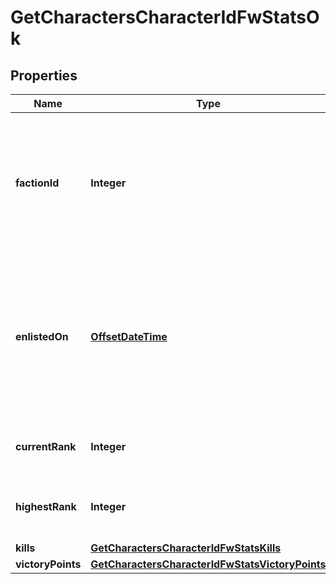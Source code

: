 
# GetCharactersCharacterIdFwStatsOk

## Properties
Name | Type | Description | Notes
------------ | ------------- | ------------- | -------------
**factionId** | **Integer** | The faction the given character is enlisted to fight for. Will not be included if character is not enlisted in faction warfare |  [optional]
**enlistedOn** | [**OffsetDateTime**](OffsetDateTime.md) | The enlistment date of the given character into faction warfare. Will not be included if character is not enlisted in faction warfare |  [optional]
**currentRank** | **Integer** | The given character&#39;s current faction rank |  [optional]
**highestRank** | **Integer** | The given character&#39;s highest faction rank achieved |  [optional]
**kills** | [**GetCharactersCharacterIdFwStatsKills**](GetCharactersCharacterIdFwStatsKills.md) |  | 
**victoryPoints** | [**GetCharactersCharacterIdFwStatsVictoryPoints**](GetCharactersCharacterIdFwStatsVictoryPoints.md) |  | 



